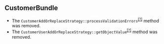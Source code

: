 CustomerBundle
--------------
* The `CustomerAddOrReplaceStrategy::processValidationErrors`<sup>[[?]](https://github.com/oroinc/customer-portal/tree/5.0.0-alpha.1/src/Oro/Bundle/CustomerBundle/ImportExport/Strategy/CustomerAddOrReplaceStrategy.php#L61 "Oro\Bundle\CustomerBundle\ImportExport\Strategy\CustomerAddOrReplaceStrategy::processValidationErrors")</sup> method was removed.
* The `CustomerUserAddOrReplaceStrategy::getObjectValue`<sup>[[?]](https://github.com/oroinc/customer-portal/tree/5.0.0-alpha.1/src/Oro/Bundle/CustomerBundle/ImportExport/Strategy/CustomerUserAddOrReplaceStrategy.php#L137 "Oro\Bundle\CustomerBundle\ImportExport\Strategy\CustomerUserAddOrReplaceStrategy::getObjectValue")</sup> method was removed.

